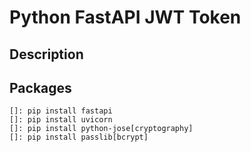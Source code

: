 # Python FastAPI JWT Token

## Description

## Packages

```shell
[]: pip install fastapi
[]: pip install uvicorn
[]: pip install python-jose[cryptography]
[]: pip install passlib[bcrypt]
```

